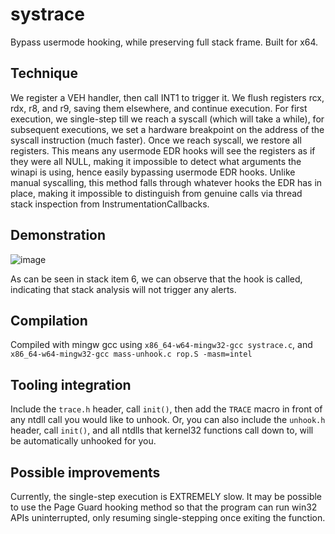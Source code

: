 # systrace
Bypass usermode hooking, while preserving full stack frame. Built for x64.

## Technique
We register a VEH handler, then call INT1 to trigger it. We flush registers rcx, rdx, r8, and r9, saving them elsewhere, and continue execution. For first execution, we single-step till we reach a syscall (which will take a while), for subsequent executions, we set a hardware breakpoint on the address of the syscall instruction (much faster). Once we reach syscall, we restore all registers. This means any usermode EDR hooks will see the registers as if they were all NULL, making it impossible to detect what arguments the winapi is using, hence easily bypassing usermode EDR hooks. Unlike manual syscalling, this method falls through whatever hooks the EDR has in place, making it impossible to distinguish from genuine calls via thread stack inspection from InstrumentationCallbacks.

## Demonstration
![image](https://github.com/fern89/systrace/assets/139056562/8f41a2bc-0f90-4b74-9779-9effad43f391)

As can be seen in stack item 6, we can observe that the hook is called, indicating that stack analysis will not trigger any alerts.

## Compilation
Compiled with mingw gcc using `x86_64-w64-mingw32-gcc systrace.c`, and `x86_64-w64-mingw32-gcc mass-unhook.c rop.S -masm=intel`

## Tooling integration
Include the `trace.h` header, call `init()`, then add the `TRACE` macro in front of any ntdll call you would like to unhook. Or, you can also include the `unhook.h` header, call `init()`, and all ntdlls that kernel32 functions call down to, will be automatically unhooked for you.

## Possible improvements
Currently, the single-step execution is EXTREMELY slow. It may be possible to use the Page Guard hooking method so that the program can run win32 APIs uninterrupted, only resuming single-stepping once exiting the function.
